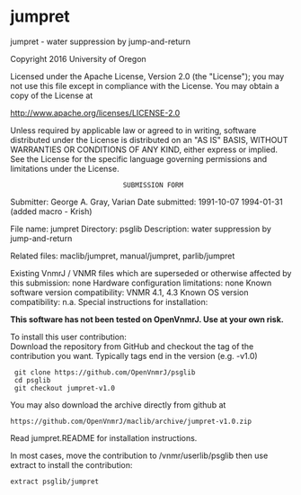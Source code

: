# jumpret
 jumpret - water suppression by jump-and-return

 Copyright 2016 University of Oregon

 Licensed under the Apache License, Version 2.0 (the "License");
 you may not use this file except in compliance with the License.
 You may obtain a copy of the License at

   http://www.apache.org/licenses/LICENSE-2.0

 Unless required by applicable law or agreed to in writing, software
 distributed under the License is distributed on an "AS IS" BASIS,
 WITHOUT WARRANTIES OR CONDITIONS OF ANY KIND, either express or implied.
 See the License for the specific language governing permissions and
 limitations under the License.

                                SUBMISSION FORM

Submitter:      George A. Gray, Varian
Date submitted: 1991-10-07
                1994-01-31 (added macro - Krish)

File name:      jumpret
Directory:      psglib
Description:    water suppression by jump-and-return

Related files:  maclib/jumpret, manual/jumpret, parlib/jumpret

Existing VnmrJ / VNMR files which are superseded or
otherwise affected by this submission:  none
Hardware configuration limitations:     none
Known software version compatibility:   VNMR 4.1, 4.3
Known OS version compatibility:         n.a.
Special instructions for installation:

**This software has not been tested on OpenVnmrJ. Use at your own risk.**

To install this user contribution:  
Download the repository from GitHub and checkout the tag of the contribution you want.
Typically tags end in the version (e.g. -v1.0)

     git clone https://github.com/OpenVnmrJ/psglib  
     cd psglib  
     git checkout jumpret-v1.0


You may also download the archive directly from github at

    https://github.com/OpenVnmrJ/maclib/archive/jumpret-v1.0.zip

Read jumpret.README for installation instructions.

In most cases, move the contribution to /vnmr/userlib/psglib 
then use extract to install the contribution:  

    extract psglib/jumpret